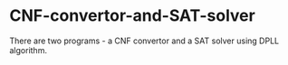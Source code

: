 # CNF-convertor-and-SAT-solver

There are two programs - a CNF convertor and a SAT solver using DPLL algorithm. 
